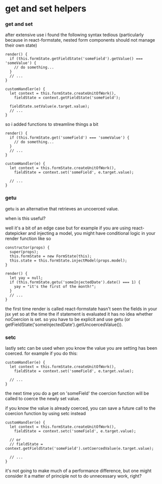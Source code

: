 # get and set helpers

### get and set

after extensive use i found the following syntax tedious (particularly because in react-formstate, nested form components should not manage their own state)

```es6
render() {
  if (this.formState.getFieldState('someField').getValue() === 'someValue') {
    // do something...
  }
  // ...
}

customHandler(e) {
  let context = this.formState.createUnitOfWork(),
    fieldState = context.getFieldState('someField');

  fieldState.setValue(e.target.value);
  // ...
}
```

so i added functions to streamline things a bit

```es6
render() {
  if (this.formState.get('someField') === 'someValue') {
    // do something...
  }
  // ...
}

customHandler(e) {
  let context = this.formState.createUnitOfWork(),
    fieldState = context.set('someField', e.target.value);

  // ...
}
```

### getu

getu is an alternative that retrieves an uncoerced value.

when is this useful?

well it's a bit of an edge case but for example if you are using react-datepicker and injecting a model, you might have conditional logic in your render function like so

```es6
constructor(props) {
  super(props);
  this.formState = new FormState(this);
  this.state = this.formState.injectModel(props.model);
}

render() {
  let yay = null;
  if (this.formState.getu('someInjectedDate').date() === 1) {
    yay = "it's the first of the month!";
  }
  // ...
}
```

the first time render is called react-formstate hasn't seen the fields in your jsx yet so at the time the if statement is evaluated it has no idea whether noCoercion is set. so you have to be explicit and use getu (or getFieldState('someInjectedDate').getUncoercedValue()).

### setc

lastly setc can be used when you know the value you are setting has been coerced. for example if you do this:

```es6
customHandler(e) {
  let context = this.formState.createUnitOfWork(),
    fieldState = context.set('someField', e.target.value);

  // ...
}
```

the next time you do a get on 'someField' the coercion function will be called to coerce the newly set value.

if you know the value is already coerced, you can save a future call to the coercion function by using setc instead

```es6
customHandler(e) {
  let context = this.formState.createUnitOfWork(),
    fieldState = context.setc('someField', e.target.value);

  // or
  // fieldState = context.getFieldState('someField').setCoercedValue(e.target.value);

  // ...
}
```

it's not going to make much of a performance difference, but one might consider it a matter of principle not to do unnecessary work, right?
